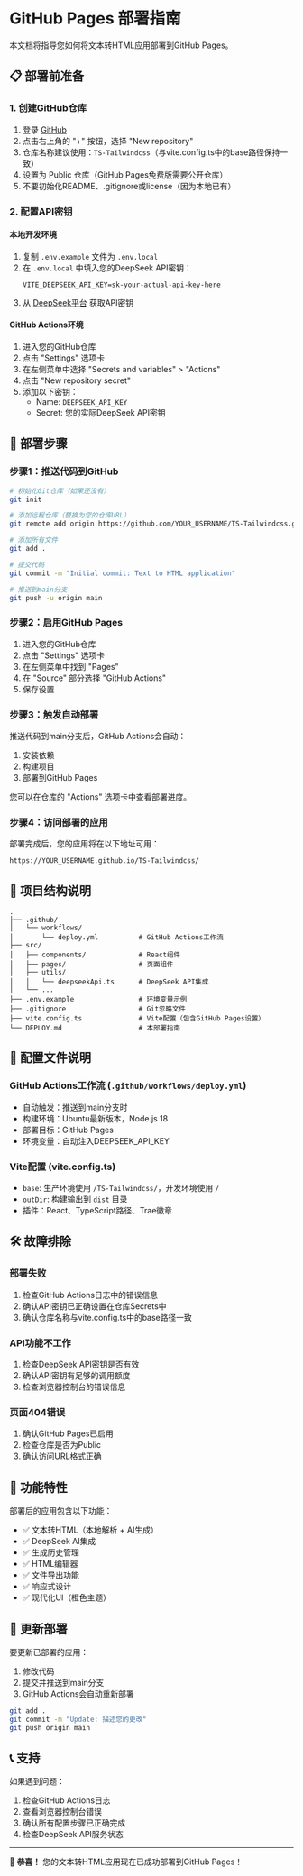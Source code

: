 # GitHub Pages 部署指南

本文档将指导您如何将文本转HTML应用部署到GitHub Pages。

## 📋 部署前准备

### 1. 创建GitHub仓库

1. 登录 [GitHub](https://github.com)
2. 点击右上角的 "+" 按钮，选择 "New repository"
3. 仓库名称建议使用：`TS-Tailwindcss`（与vite.config.ts中的base路径保持一致）
4. 设置为 Public 仓库（GitHub Pages免费版需要公开仓库）
5. 不要初始化README、.gitignore或license（因为本地已有）

### 2. 配置API密钥

#### 本地开发环境
1. 复制 `.env.example` 文件为 `.env.local`
2. 在 `.env.local` 中填入您的DeepSeek API密钥：
   ```
   VITE_DEEPSEEK_API_KEY=sk-your-actual-api-key-here
   ```
3. 从 [DeepSeek平台](https://platform.deepseek.com) 获取API密钥

#### GitHub Actions环境
1. 进入您的GitHub仓库
2. 点击 "Settings" 选项卡
3. 在左侧菜单中选择 "Secrets and variables" > "Actions"
4. 点击 "New repository secret"
5. 添加以下密钥：
   - Name: `DEEPSEEK_API_KEY`
   - Secret: 您的实际DeepSeek API密钥

## 🚀 部署步骤

### 步骤1：推送代码到GitHub

```bash
# 初始化Git仓库（如果还没有）
git init

# 添加远程仓库（替换为您的仓库URL）
git remote add origin https://github.com/YOUR_USERNAME/TS-Tailwindcss.git

# 添加所有文件
git add .

# 提交代码
git commit -m "Initial commit: Text to HTML application"

# 推送到main分支
git push -u origin main
```

### 步骤2：启用GitHub Pages

1. 进入您的GitHub仓库
2. 点击 "Settings" 选项卡
3. 在左侧菜单中找到 "Pages"
4. 在 "Source" 部分选择 "GitHub Actions"
5. 保存设置

### 步骤3：触发自动部署

推送代码到main分支后，GitHub Actions会自动：
1. 安装依赖
2. 构建项目
3. 部署到GitHub Pages

您可以在仓库的 "Actions" 选项卡中查看部署进度。

### 步骤4：访问部署的应用

部署完成后，您的应用将在以下地址可用：
```
https://YOUR_USERNAME.github.io/TS-Tailwindcss/
```

## 📁 项目结构说明

```
.
├── .github/
│   └── workflows/
│       └── deploy.yml          # GitHub Actions工作流
├── src/
│   ├── components/             # React组件
│   ├── pages/                  # 页面组件
│   ├── utils/
│   │   └── deepseekApi.ts      # DeepSeek API集成
│   └── ...
├── .env.example                # 环境变量示例
├── .gitignore                  # Git忽略文件
├── vite.config.ts              # Vite配置（包含GitHub Pages设置）
└── DEPLOY.md                   # 本部署指南
```

## 🔧 配置文件说明

### GitHub Actions工作流 (`.github/workflows/deploy.yml`)
- 自动触发：推送到main分支时
- 构建环境：Ubuntu最新版本，Node.js 18
- 部署目标：GitHub Pages
- 环境变量：自动注入DEEPSEEK_API_KEY

### Vite配置 (vite.config.ts)
- `base`: 生产环境使用 `/TS-Tailwindcss/`，开发环境使用 `/`
- `outDir`: 构建输出到 `dist` 目录
- 插件：React、TypeScript路径、Trae徽章

## 🛠️ 故障排除

### 部署失败
1. 检查GitHub Actions日志中的错误信息
2. 确认API密钥已正确设置在仓库Secrets中
3. 确认仓库名称与vite.config.ts中的base路径一致

### API功能不工作
1. 检查DeepSeek API密钥是否有效
2. 确认API密钥有足够的调用额度
3. 检查浏览器控制台的错误信息

### 页面404错误
1. 确认GitHub Pages已启用
2. 检查仓库是否为Public
3. 确认访问URL格式正确

## 📱 功能特性

部署后的应用包含以下功能：
- ✅ 文本转HTML（本地解析 + AI生成）
- ✅ DeepSeek AI集成
- ✅ 生成历史管理
- ✅ HTML编辑器
- ✅ 文件导出功能
- ✅ 响应式设计
- ✅ 现代化UI（橙色主题）

## 🔄 更新部署

要更新已部署的应用：
1. 修改代码
2. 提交并推送到main分支
3. GitHub Actions会自动重新部署

```bash
git add .
git commit -m "Update: 描述您的更改"
git push origin main
```

## 📞 支持

如果遇到问题：
1. 检查GitHub Actions日志
2. 查看浏览器控制台错误
3. 确认所有配置步骤已正确完成
4. 检查DeepSeek API服务状态

---

🎉 **恭喜！** 您的文本转HTML应用现在已成功部署到GitHub Pages！